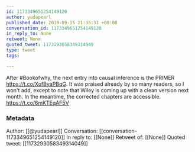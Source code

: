 ```yaml
---
id: 1173349651254149120
author: yudapearl
published_date: 2019-09-15 21:35:31 +00:00
conversation_id: 1173349651254149120
in_reply_to: None
retweet: None
quoted_tweet: 1173293058349314049
type: tweet
tags:

---
```


After #Bookofwhy, the next entry into causal inference is the PRIMER https://t.co/XofByaPBqG. It was praised already by so many readers, so I won't add, except to note that Wiley is coming up with a clean version next month. In the meantime, the corrected chapters are accessible. https://t.co/6mKTEqAF5V

### Metadata

Author: [[@yudapearl]]
Conversation: [[conversation-1173349651254149120]]
In reply to: [[None]]
Retweet of: [[None]]
Quoted tweet: [[1173293058349314049]]
